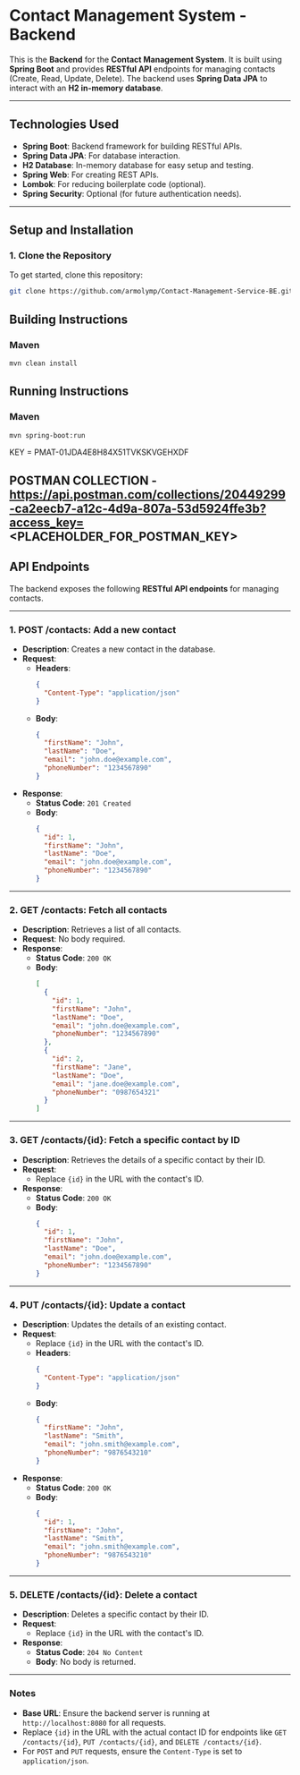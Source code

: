 # Contact Management System - Backend

This is the **Backend** for the **Contact Management System**. It is built using **Spring Boot** and provides **RESTful API** endpoints for managing contacts (Create, Read, Update, Delete). The backend uses **Spring Data JPA** to interact with an **H2 in-memory database**.

---

## Technologies Used
- **Spring Boot**: Backend framework for building RESTful APIs.
- **Spring Data JPA**: For database interaction.
- **H2 Database**: In-memory database for easy setup and testing.
- **Spring Web**: For creating REST APIs.
- **Lombok**: For reducing boilerplate code (optional).
- **Spring Security**: Optional (for future authentication needs).

---

## Setup and Installation

### 1. Clone the Repository
To get started, clone this repository:

```bash
git clone https://github.com/armolymp/Contact-Management-Service-BE.git
```

## Building Instructions

### Maven
```bash
mvn clean install
```

## Running Instructions

### Maven
```bash
mvn spring-boot:run
```

KEY = PMAT-01JDA4E8H84X51TVKSKVGEHXDF

## POSTMAN COLLECTION - https://api.postman.com/collections/20449299-ca2eecb7-a12c-4d9a-807a-53d5924ffe3b?access_key=<PLACEHOLDER_FOR_POSTMAN_KEY>

## API Endpoints

The backend exposes the following **RESTful API endpoints** for managing contacts.

---

### 1. **POST /contacts**: Add a new contact

- **Description**: Creates a new contact in the database.
- **Request**:
    - **Headers**:
      ```json
      {
        "Content-Type": "application/json"
      }
      ```
    - **Body**:
      ```json
      {
        "firstName": "John",
        "lastName": "Doe",
        "email": "john.doe@example.com",
        "phoneNumber": "1234567890"
      }
      ```
- **Response**:
    - **Status Code**: `201 Created`
    - **Body**:
      ```json
      {
        "id": 1,
        "firstName": "John",
        "lastName": "Doe",
        "email": "john.doe@example.com",
        "phoneNumber": "1234567890"
      }
      ```

---

### 2. **GET /contacts**: Fetch all contacts

- **Description**: Retrieves a list of all contacts.
- **Request**: No body required.
- **Response**:
    - **Status Code**: `200 OK`
    - **Body**:
      ```json
      [
        {
          "id": 1,
          "firstName": "John",
          "lastName": "Doe",
          "email": "john.doe@example.com",
          "phoneNumber": "1234567890"
        },
        {
          "id": 2,
          "firstName": "Jane",
          "lastName": "Doe",
          "email": "jane.doe@example.com",
          "phoneNumber": "0987654321"
        }
      ]
      ```

---

### 3. **GET /contacts/{id}**: Fetch a specific contact by ID

- **Description**: Retrieves the details of a specific contact by their ID.
- **Request**:
    - Replace `{id}` in the URL with the contact's ID.
- **Response**:
    - **Status Code**: `200 OK`
    - **Body**:
      ```json
      {
        "id": 1,
        "firstName": "John",
        "lastName": "Doe",
        "email": "john.doe@example.com",
        "phoneNumber": "1234567890"
      }
      ```

---

### 4. **PUT /contacts/{id}**: Update a contact

- **Description**: Updates the details of an existing contact.
- **Request**:
    - Replace `{id}` in the URL with the contact's ID.
    - **Headers**:
      ```json
      {
        "Content-Type": "application/json"
      }
      ```
    - **Body**:
      ```json
      {
        "firstName": "John",
        "lastName": "Smith",
        "email": "john.smith@example.com",
        "phoneNumber": "9876543210"
      }
      ```
- **Response**:
    - **Status Code**: `200 OK`
    - **Body**:
      ```json
      {
        "id": 1,
        "firstName": "John",
        "lastName": "Smith",
        "email": "john.smith@example.com",
        "phoneNumber": "9876543210"
      }
      ```

---

### 5. **DELETE /contacts/{id}**: Delete a contact

- **Description**: Deletes a specific contact by their ID.
- **Request**:
    - Replace `{id}` in the URL with the contact's ID.
- **Response**:
    - **Status Code**: `204 No Content`
    - **Body**: No body is returned.

---

### Notes

- **Base URL**: Ensure the backend server is running at `http://localhost:8080` for all requests.
- Replace `{id}` in the URL with the actual contact ID for endpoints like `GET /contacts/{id}`, `PUT /contacts/{id}`, and `DELETE /contacts/{id}`.
- For `POST` and `PUT` requests, ensure the `Content-Type` is set to `application/json`.




